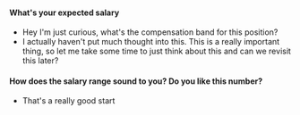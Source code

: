 #### What's your expected salary
- Hey I'm just curious, what's the compensation band for this position?
- I actually haven't put much thought into this. This is a really important thing, so let me take some time to just think about this and can we revisit this later?
#### How does the salary range sound to you? Do you like this number?
- That's a really good start
<!--stackedit_data:
eyJoaXN0b3J5IjpbOTgwMTEwODddfQ==
-->